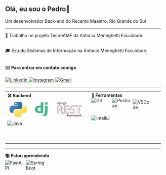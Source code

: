 ## Olá, eu sou o Pedro👋
<p>Um desenvolvedor Back-end do Recanto Maestro, Rio Grande do Sul</p>
<hr>
<ul style="list-style: none; padding: 0; margin: 0;">
  <li style="margin-bottom: 1em;">
    💼 Trabalho no projeto TecnoAMF da Antonio Meneghetti Faculdade.
  </li>
  <br>
  <li style="margin-bottom: 1em;">
    🎓 Estudo Sistemas de Informação na Antonio Meneghetti Faculdade.
  </li>
  <br>
  <li style="margin-bottom: 1em;">
    <strong>✉️ Para entrar em contato comigo</strong><br> <br>
    <a href="https://www.linkedin.com/in/pedro-lovatto-dev/" target="_blank">
      <img src="https://img.shields.io/badge/-LinkedIn-%230077B5?style=for-the-badge&logo=linkedin&logoColor=white" alt="LinkedIn" />
    </a>
    <a href="https://www.instagram.com/pedro.lovatto/" target="_blank">
      <img src="https://img.shields.io/badge/-Instagram-%23E4405F?style=for-the-badge&logo=instagram&logoColor=white" alt="Instagram" />
    </a>
    <a href="https://mail.google.com/mail/?view=cm&fs=1&to=pedrollovatto@gmail.com" target="_blank">
      <img src="https://img.shields.io/badge/-Gmail-%23333?style=for-the-badge&logo=gmail&logoColor=white" alt="Gmail" />
    </a>
    
  </li> <hr>
</ul>

<table>
  <tr>
    <td valign="top">
      <strong>🛠️ Backend</strong><br>
      <div style="display: flex; gap: 0.5em; flex-wrap: wrap; align-items: center;">
        <img align="center" alt="Python" height="60" width="70" src="https://raw.githubusercontent.com/devicons/devicon/master/icons/python/python-original.svg">
        <img src="icones/django-svgrepo-com.svg" alt="Django" width="70" height="60" align="middle"/>
        <img src="icones/django_rest_framework.jpg" alt="Django Rest Framework" width="90" height="50" align="middle"/>
        <img align="center" alt="Java" height="70" width="70" src="https://cdn.jsdelivr.net/gh/devicons/devicon@latest/icons/java/java-original.svg">
      </div>
    </td>
    <td valign="top">
      <strong>🔧 Ferramentas</strong><br>
      <div style="display: flex; gap: 0.5em; flex-wrap: wrap; align-items: center;">
        <img align="center" alt="Git" height="50" width="60" src="https://cdn.jsdelivr.net/gh/devicons/devicon/icons/git/git-original.svg">
        <img align="center" alt="Postman" height="50" width="60" src="https://cdn.jsdelivr.net/gh/devicons/devicon/icons/postman/postman-original.svg">
        <img align="center" alt="VSCode" height="40" width="60" src="https://cdn.jsdelivr.net/gh/devicons/devicon/icons/vscode/vscode-original.svg">
        <img align="center" alt="IntelliJ" height="40" width="60" src="https://cdn.jsdelivr.net/gh/devicons/devicon/icons/intellij/intellij-original.svg">
      </div>
    </td>
  </tr>
</table>

<hr>

<ul style="list-style: none; padding: 0; margin: 0;">
  <li style="margin-bottom: 1em;">
    <strong>📚 Estou aprendendo</strong><br>
    <div style="display: flex; gap: 0.5em; flex-wrap: wrap; align-items: center;">
      <img align="center" alt="FastAPI" height="50" width="60" src="https://cdn.jsdelivr.net/gh/devicons/devicon/icons/fastapi/fastapi-original.svg">
      <img align="center" alt="Spring Boot" height="50" width="60" src="https://cdn.jsdelivr.net/gh/devicons/devicon/icons/spring/spring-original.svg">
    </div>
  </li>
</ul>
